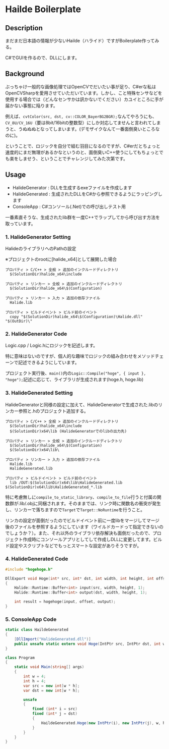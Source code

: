 # Hailde Boilerplate

## Description

まだまだ日本語の情報が少ないHailde（ハライド）ですがBoilerplate作ってみる。

C#でGUIを作るので、DLLにします。  

## Background

ぶっちゃけ一般的な画像処理ではOpenCVでだいたい事が足り、C#erな私はOpenCVSharpを愛用させていただいています。しかし、こと特殊センサなどを使用する場合では（どんなセンサかは訊かないでください）カユイところに手が届かない事態に陥ります。

例えば、```cvtColor(src, dst, cv::COLOR_BayerBG2BGR);```なんてやろうにも、```CV_8U/CV_16U```（要は8bit/16bitの整数型）にしか対応してませんと言われてしまうと、うぬぬぬとなってしまいます。(デモザイクなんて一番面倒臭いところなのに)。

ということで、ロジックを自分で組む羽目になるのですが、C#erだとちょっと速度的にまだ無理があるかなというのと、面倒臭いC++使うにしてもちょっとでも楽をしませう、ということでチャレンジしてみた次第です。

## Usage

- HalideGenerator : DLLを生成するexeファイルを作成します
- HalideGenerated : 生成されたDLLをC#から参照できるようにラッピングします
- ConsoleApp : C#コンソール(.Net)での呼び出しテスト用

一番素直そうな、生成されたlib群を一度C++でラップしてから呼び出す方法を取っています。


### 1. HalideGenerator Setting

HalideのライブラリへのPathの設定

※プロジェクトのrootに[halide_x64]として展開した場合

```
プロパティ > C/C++ > 全般 > 追加のインクルードディレクトリ
  $(SolutionDir)halide_x64\include

プロパティ > リンカー > 全般 > 追加のインクルードディレクトリ
  $(SolutionDir)halide_x64\$(Configuration)

プロパティ > リンカー > 入力 > 追加の依存ファイル
  Halide.lib

プロパティ > ビルドイベント > ビルド前のイベント
  copy "$(SolutionDir)halide_x64\$(Configuration)\Halide.dll" "$(OutDir)\"
```

### 2. HalideGenerator Code

Logic.cpp / Logic.hにロジックを記述します。

特に意味はないのですが、個人的な趣味でロジックの組み合わせをメソッドチェーンで記述できるようにしています。

プロジェクト実行後、```main()```内の```Logic::Compile("hoge", { input }, "hoge");```記述に応じて、ライブラリが生成されます(hoge.h, hoge.lib)

### 3. HalideGenerated Setting

HalideGeneratorと同様の設定に加えて、HalideGeneratorで生成された.libのリンカー参照と.hのプロジェクト追加する。

```
プロパティ > C/C++ > 全般 > 追加のインクルードディレクトリ
  $(SolutionDir)halide_x64\include
  $(SolutionDir)x64\lib (HalideGeneratorでのlibの出力先)

プロパティ > リンカー > 全般 > 追加のインクルードディレクトリ
  $(SolutionDir)halide_x64\$(Configuration)
  $(SolutionDir)x64\lib\

プロパティ > リンカー > 入力 > 追加の依存ファイル
  Halide.lib
  HalideGenerated.lib

プロパティ > ビルドイベント > ビルド前のイベント
  lib /OUT:$(SolutionDir)x64\lib\HalideGenerated.lib $(SolutionDir)x64\lib\HalideGenerated_*.lib
```

特に考慮無しに```compile_to_static_library```、```compile_to_file```行うと付属の関数群が.lib/.objに同梱されます。そのままでは、リンク時に関数名の衝突が発生し、リンカーで落ちますので```Target```で```Target::NoRuntime```を行うこと。

リンカの設定が面倒だったのでビルドイベント前に一度libをマージしてマージ後のファイルを参照するようにしています（ワイルドカードって指定できないのでしょうか？）。また、それ以外のライブラリ依存解決も面倒だったので、プロジェクト作成時にコンソールアプリとしてして作成しDLLに変更してます。ビルド設定やスクリプトなどでもっとスマートな設定がありそうですが。

### 4. HalideGenerated Code

```cpp
#include "hogehoge.h"

DllExport void Hoge(int* src, int* dst, int width, int height, int offset)
{
	Halide::Runtime::Buffer<int> input(src, width, height, 1);
	Halide::Runtime::Buffer<int> output(dst, width, height, 1);

	int result = hogehoge(input, offset, output);
}
```

### 5. ConsoleApp Code

```cs
static class HaildeGenerated
{
    [DllImport("HalideGenerated.dll")]
    public unsafe static extern void Hoge(IntPtr src, IntPtr dst, int width, int height, int offset);
}

class Program
{
    static void Main(string[] args)
    {
        int w = 4;
        int h = 4;
        var src = new int[w * h];
        var dst = new int[w * h];

        unsafe
        {
            fixed (int* i = src)
            fixed (int* j = dst)
            {
                HaildeGenerated.Hoge(new IntPtr(i), new IntPtr(j), w, h, 5);
            }
        }
    }
}
```
